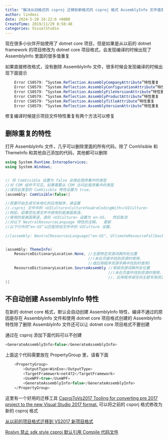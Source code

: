 ```yaml
---
title: "解决从旧格式的 csproj 迁移到新格式的 csproj 格式 AssemblyInfo 文件值重复问题"
author: lindexi
date: 2024-5-20 16:22:6 +0800
CreateTime: 2019/11/29 8:58:48
categories: VisualStudio
---
```


现在很多小伙伴开始使用了 dotnet core 项目，但是如果是从以前的 dotnet framework 的项目修改为 dotnet core 项目格式，会发现编译的时候出现了 AssemblyInfo 里面的很多值重复

<!--more-->


<!-- CreateTime:2019/11/29 8:58:48 -->


<!-- 标签：VisualStudio -->

如果直接修改格式，没有删除 AssemblyInfo 文件，很多时候会发现编译的时候出现下面提示

```csharp
    Error CS0579: “System.Reflection.AssemblyCompanyAttribute”特性重复 
    Error CS0579: “System.Reflection.AssemblyConfigurationAttribute”特性重复 
    Error CS0579: “System.Reflection.AssemblyFileVersionAttribute”特性重复 
    Error CS0579: “System.Reflection.AssemblyProductAttribute”特性重复 
    Error CS0579: “System.Reflection.AssemblyTitleAttribute”特性重复 
    Error CS0579: “System.Reflection.AssemblyVersionAttribute”特性重复 
```

修复编译时候提示项目文件特性重复有两个方法可以修复

## 删除重复的特性

打开 AssemblyInfo 文件，几乎可以删除里面的所有代码，除了 ComVisible 和 ThemeInfo 和其他自己添加的代码，其他都可以删除

```csharp
using System.Runtime.InteropServices;
using System.Windows;


// 将 ComVisible 设置为 false 会使此程序集中的类型
//对 COM 组件不可见。如果需要从 COM 访问此程序集中的类型
//请将此类型的 ComVisible 特性设置为 true。
[assembly: ComVisible(false)]

//若要开始生成可本地化的应用程序，请设置
//.csproj 文件中的 <UICulture>CultureYouAreCodingWith</UICulture>
//例如，如果您在源文件中使用的是美国英语，
//使用的是美国英语，请将 <UICulture> 设置为 en-US。  然后取消
//对以下 NeutralResourceLanguage 特性的注释。  更新
//以下行中的“en-US”以匹配项目文件中的 UICulture 设置。

//[assembly: NeutralResourcesLanguage("en-US", UltimateResourceFallbackLocation.Satellite)]


[assembly: ThemeInfo(
    ResourceDictionaryLocation.None, //主题特定资源词典所处位置
                                     //(未在页面中找到资源时使用，
                                     //或应用程序资源字典中找到时使用)
    ResourceDictionaryLocation.SourceAssembly //常规资源词典所处位置
                                              //(未在页面中找到资源时使用，
                                              //、应用程序或任何主题专用资源字典中找到时使用)
)]

```

## 不自动创建 AssemblyInfo 特性

在新的 dotnet core 格式，默认会自动创建 AssemblyInfo 特性，编译不通过的原因是存在 AssemblyInfo 文件和使用 dotnet core 项目格式创建的 AssemblyInfo 特性除了删除 AssemblyInfo 文件还可以让 dotnet core 项目格式不要创建

通过在 csproj 添加下面代码可以不创建

```csharp
<GenerateAssemblyInfo>false</GenerateAssemblyInfo>
```

上面这个代码需要放在 PropertyGroup 里，请看下面

```csharp
    <PropertyGroup>
        <OutputType>WinExe</OutputType>
        <TargetFramework>net472</TargetFramework>
        <UseWPF>true</UseWPF>
        <GenerateAssemblyInfo>false</GenerateAssemblyInfo>
    </PropertyGroup>
```

这里有一个好用的迁移工具 [CsprojToVs2017 Tooling for converting pre 2017 project to the new Visual Studio 2017 format.](https://github.com/hvanbakel/CsprojToVs2017 ) 可以将之前的 csporj 格式修改为新的 csproj 格式

[从以前的项目格式迁移到 VS2017 新项目格式](https://blog.lindexi.com/post/%E4%BB%8E%E4%BB%A5%E5%89%8D%E7%9A%84%E9%A1%B9%E7%9B%AE%E6%A0%BC%E5%BC%8F%E8%BF%81%E7%A7%BB%E5%88%B0-VS2017-%E6%96%B0%E9%A1%B9%E7%9B%AE%E6%A0%BC%E5%BC%8F.html )

[Roslyn 禁止 sdk style csproj 默认引用 Compile 代码文件](https://blog.lindexi.com/post/Roslyn-%E7%A6%81%E6%AD%A2-sdk-style-csproj-%E9%BB%98%E8%AE%A4%E5%BC%95%E7%94%A8-Compile-%E4%BB%A3%E7%A0%81%E6%96%87%E4%BB%B6.html )


